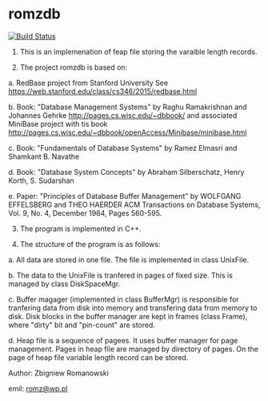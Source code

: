 # romzdb

[![Build Status](https://travis-ci.org/romz-pl/romzdb.svg?branch=master)](https://travis-ci.org/romz-pl/romzdb)

1. This is an implemenation of feap file storing the varaible length records.

2. The project romzdb is based on: 

a. RedBase project from Stanford University
   See https://web.stanford.edu/class/cs346/2015/redbase.html

b. Book: "Database Management Systems" by Raghu Ramakrishnan and Johannes Gehrke
   http://pages.cs.wisc.edu/~dbbook/
   and associated MiniBase project with tis book
   http://pages.cs.wisc.edu/~dbbook/openAccess/Minibase/minibase.html

c. Book: "Fundamentals of Database Systems" by Ramez Elmasri and Shamkant B. Navathe

d. Book: "Database System Concepts" by Abraham Silberschatz, Henry Korth, S. Sudarshan 

e. Paper: "Principles of Database Buffer Management" by WOLFGANG EFFELSBERG and THEO HAERDER
   ACM Transactions on Database Systems, Vol. 9, No. 4, December 1984, Pages 560-595.


3. The program is implemented in C++.

4. The structure of the program is as follows:

a. All data are stored in one file. The file is implemented in class UnixFile.

b. The data to the UnixFile is tranfered in pages of fixed size. This is managed by class DiskSpaceMgr.

c. Buffer magager (implemented in class BufferMgr) is responsible for tranfering data from disk into memory and transfering data from memory to disk. Disk blocks in the buffer manager are kept in frames (class Frame), where "dirty" bit and "pin-count" are stored.

d. Heap file is a sequence of pagees. It uses buffer manager for page management. Pages in heap file are managed by directory of pages. On the page of heap file variable length record can be stored. 

Author: Zbigniew Romanowski

emil: romz@wp.pl


